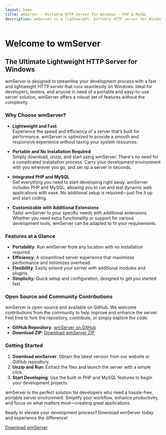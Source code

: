 ```yaml
---
layout: home
title: wmServer - Portable HTTP Server for Windows - PHP & MySQL
description: wmServer is a lightweight, portable HTTP server for Windows with PHP & MySQL. Open-source, no installation required. Easy setup for developers.
---
```

# Welcome to wmServer

## The Ultimate Lightweight HTTP Server for Windows

wmServer is designed to streamline your development process with a fast and lightweight HTTP server that runs seamlessly on Windows. Ideal for developers, testers, and anyone in need of a portable and easy-to-use server solution, wmServer offers a robust set of features without the complexity.

### Why Choose wmServer?

- **Lightweight and Fast**  
  Experience the speed and efficiency of a server that’s built for performance. wmServer is optimized to provide a smooth and responsive experience without taxing your system resources.

- **Portable and No Installation Required**  
  Simply download, unzip, and start using wmServer. There's no need for a complicated installation process. Carry your development environment with you wherever you go, and set up a server in seconds.

- **Integrated PHP and MySQL**  
  Get everything you need to start developing right away. wmServer includes PHP and MySQL, allowing you to run and test dynamic web applications with ease. No additional setup is required—just fire it up and start coding.

- **Customizable with Additional Extensions**  
  Tailor wmServer to your specific needs with additional extensions. Whether you need extra functionality or support for various development tools, wmServer can be adapted to fit your requirements.

### Features at a Glance

- **Portability**: Run wmServer from any location with no installation required.
- **Efficiency**: A streamlined server experience that maximizes performance and minimizes overhead.
- **Flexibility**: Easily extend your server with additional modules and plugins.
- **Simplicity**: Quick setup and configuration, designed to get you started fast.

### Open Source and Community Contributions

wmServer is open-source and available on GitHub. We welcome contributions from the community to help improve and enhance the server. Feel free to fork the repository, contribute, or simply explore the code.

- **GitHub Repository**: [wmServer on GitHub](https://github.com/yourusername/wmServer)
- **Download ZIP**: [Download wmServer ZIP](https://github.com/yourusername/wmServer/archive/refs/heads/main.zip)

### Getting Started

1. **Download wmServer**: Obtain the latest version from our website or GitHub repository.
2. **Unzip and Run**: Extract the files and launch the server with a simple click.
3. **Start Developing**: Use the built-in PHP and MySQL features to begin your development projects.

wmServer is the perfect solution for developers who need a hassle-free, portable server environment. Simplify your workflow, enhance productivity, and focus on what matters most—creating great applications.

Ready to elevate your development process? Download wmServer today and experience the difference!

[Download wmServer](https://github.com/yourusername/wmServer/archive/refs/heads/main.zip)
